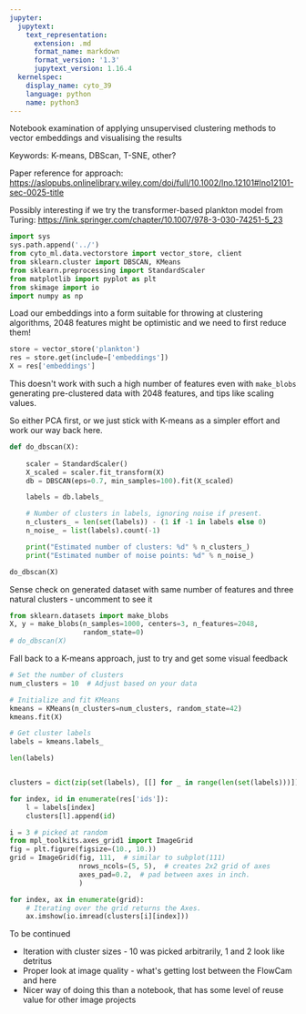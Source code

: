 ```yaml
---
jupyter:
  jupytext:
    text_representation:
      extension: .md
      format_name: markdown
      format_version: '1.3'
      jupytext_version: 1.16.4
  kernelspec:
    display_name: cyto_39
    language: python
    name: python3
---
```


Notebook examination of applying unsupervised clustering methods to vector embeddings and visualising the results

Keywords: K-means, DBScan, T-SNE, other?

Paper reference for approach: https://aslopubs.onlinelibrary.wiley.com/doi/full/10.1002/lno.12101#lno12101-sec-0025-title

Possibly interesting if we try the transformer-based plankton model from Turing: https://link.springer.com/chapter/10.1007/978-3-030-74251-5_23 


```python
import sys
sys.path.append('../')
from cyto_ml.data.vectorstore import vector_store, client
from sklearn.cluster import DBSCAN, KMeans
from sklearn.preprocessing import StandardScaler
from matplotlib import pyplot as plt
from skimage import io
import numpy as np
```

Load our embeddings into a form suitable for throwing at clustering algorithms, 2048 features might be optimistic and we need to first reduce them!

```python
store = vector_store('plankton')
res = store.get(include=['embeddings'])
X = res['embeddings']
```

This doesn't work with such a high number of features even with `make_blobs` generating pre-clustered data with 2048 features, and tips like scaling values.

So either PCA first, or we just stick with K-means as a simpler effort and work our way back here.

```python
def do_dbscan(X):
    
    scaler = StandardScaler()
    X_scaled = scaler.fit_transform(X)
    db = DBSCAN(eps=0.7, min_samples=100).fit(X_scaled)

    labels = db.labels_

    # Number of clusters in labels, ignoring noise if present.
    n_clusters_ = len(set(labels)) - (1 if -1 in labels else 0)
    n_noise_ = list(labels).count(-1)

    print("Estimated number of clusters: %d" % n_clusters_)
    print("Estimated number of noise points: %d" % n_noise_)

do_dbscan(X)
```

Sense check on generated dataset with same number of features and three natural clusters - uncomment to see it

```python
from sklearn.datasets import make_blobs
X, y = make_blobs(n_samples=1000, centers=3, n_features=2048,
                  random_state=0)
# do_dbscan(X)
```

Fall back to a K-means approach, just to try and get some visual feedback

```python
# Set the number of clusters
num_clusters = 10  # Adjust based on your data

# Initialize and fit KMeans
kmeans = KMeans(n_clusters=num_clusters, random_state=42)
kmeans.fit(X)

# Get cluster labels
labels = kmeans.labels_
```

```python
len(labels)
```

```python

clusters = dict(zip(set(labels), [[] for _ in range(len(set(labels)))]))

for index, id in enumerate(res['ids']):
    l = labels[index]
    clusters[l].append(id)
```

```python
i = 3 # picked at random
from mpl_toolkits.axes_grid1 import ImageGrid
fig = plt.figure(figsize=(10., 10.))
grid = ImageGrid(fig, 111,  # similar to subplot(111)
                 nrows_ncols=(5, 5),  # creates 2x2 grid of axes
                 axes_pad=0.2,  # pad between axes in inch.
                 )

for index, ax in enumerate(grid):
    # Iterating over the grid returns the Axes.
    ax.imshow(io.imread(clusters[i][index]))

```

To be continued

* Iteration with cluster sizes - 10 was picked arbitrarily, 1 and 2 look like detritus
* Proper look at image quality - what's getting lost between the FlowCam and here
* Nicer way of doing this than a notebook, that has some level of reuse value for other image projects

